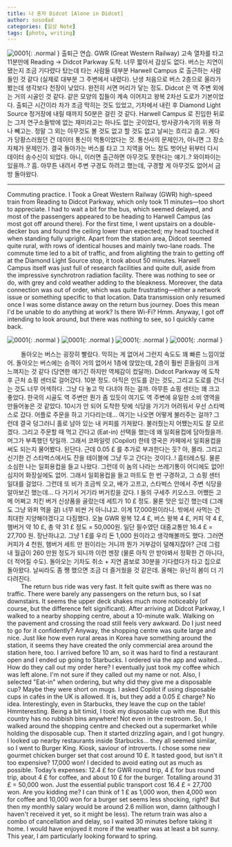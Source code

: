 ```yaml
---
title: 나 혼자 Didcot [Alone in Didcot]
author: sosodad
categories: [일상 Note]
tags: [photo, writing]
---
```


![0001](https://onedrive.live.com/embed?resid=F96DE3EAE83811FB%2182974&authkey=%21AI0y3qaFhOpFBU8&width=1024){: .normal }
출퇴근 연습. GWR (Great Western Railway) 고속 열차를 타고 11분만에 Reading -> Didcot Parkway 도착. 너무 짧아서 감상도 없다. 버스는 지연이 됐는지 조금 기다렸다 탔는데 타는 사람들 대부분 Harwell Campus 로 출근하는 사람들인 것 같다 (실제로 대부분 그 주변에서 내렸다). 난생 처음으로 버스 2층으로 올라가봤는데 생각보다 천장이 낮았다. 완전히 서면 머리가 닿는 정도. Didcot 은 역 주변 외에는 거의 시골인 것 같다. 같은 모양의 집들이 계속 이어지고 왕복 2차선 도로가 기본이었다. 출퇴근 시간이라 차가 조금 막히는 것도 있었고, 기차에서 내린 후 Diamond Light Source 정거장에 내릴 때까지 50분은 걸린 것 같다. Harwell Campus 로 진입한 뒤로는 그저 연구소들밖에 없는 재미라고는 하나도 없는 곳이었다, 방사광가속기의 위용 하나 빼고는. 정말 그 외는 아무것도 볼 것도 없고 할 것도 없고 날씨는 흐리고 춥고. 게다가 당황스러웠던 건 데이터 통신이 먹통이었다는 것. 통신사의 문제인가, 아니면 그 장소 자체가 문제인가. 결국 돌아가는 버스를 타고 그 지역을 어느 정도 벗어난 뒤부터 다시 데이터 송수신이 되었다. 아니, 이러면 출근하면 아무것도 못한다는 얘기..? 와이파이는 있을까..? 흠. 아무튼 내려서 주변 구경도 하려고 했는데, 구경할 게 아무것도 없어서 금방 돌아왔다.
***
Commuting practice. I Took a Great Western Railway (GWR) high-speed train from Reading to Didcot Parkway, which only took 11 minutes—too short to appreciate. I had to wait a bit for the bus, which seemed delayed, and most of the passengers appeared to be heading to Harwell Campus (as most got off around there). For the first time, I went upstairs on a double-decker bus and found the ceiling lower than expected; my head touched it when standing fully upright. Apart from the station area, Didcot seemed quite rural, with rows of identical houses and mainly two-lane roads. The commute time led to a bit of traffic, and from alighting the train to getting off at the Diamond Light Source stop, it took about 50 minutes. Harwell Campus itself was just full of research facilities and quite dull, aside from the impressive synchrotron radiation facility. There was nothing to see or do, with grey and cold weather adding to the bleakness. Moreover, the data connection was out of order, which was quite frustrating—either a network issue or something specific to that location. Data transmission only resumed once I was some distance away on the return bus journey. Does this mean I'd be unable to do anything at work? Is there Wi-Fi? Hmm. Anyway, I got off intending to look around, but there was nothing to see, so I quickly came back.  

![0001](https://onedrive.live.com/embed?resid=F96DE3EAE83811FB%2182970&authkey=%21AA6gdYKe-yYypeY&height=1024){: .normal }
![0001](https://onedrive.live.com/embed?resid=F96DE3EAE83811FB%2182968&authkey=%21AFEnj_Vp1zkFxAo&height=1024){: .normal }
![0001](https://onedrive.live.com/embed?resid=F96DE3EAE83811FB%2182969&authkey=%21ABCBSqd3W9_jxNw&height=1024){: .normal }
![0001](https://onedrive.live.com/embed?resid=F96DE3EAE83811FB%2182971&authkey=%21ABrDiSb-orZ4inY&height=1024){: .normal }

&nbsp;&nbsp;&nbsp;&nbsp;&nbsp;&nbsp;&nbsp;&nbsp;돌아오는 버스는 굉장히 빨랐다. 막히는 게 없어서 그런지 속도도 꽤 빠른 느낌이었어. 돌아오는 버스에는 승객이 거의 없어서 1층에 앉았는데, 2층이 훨씬 흔들림이 크게 느껴지는 것 같다 (당연한 얘기긴 하지만 역체감이 컸달까). Didcot Parkway 에 도착 후 근처 쇼핑 센터로 걸어갔다. 10분 정도. 아직은 인도를 걷는 것도, 그리고 도로를 건너는 것도 너무 어색하다. 그냥 다 놓고 막 다녀야 하는 걸까. 아무튼 쇼핑 센터는 꽤 크고 좋았다. 한국의 시골도 역 주변만 뭔가 좀 있듯이 여기도 역 주변에 유일한 소비 영역을 만들어놓은 것 같았다. 10시가 안 되어 도착한 탓에 식당을 가기가 어려워서 우선 스타벅스로 갔다. 어플로 주문을 하고 기다리는데... 여기는 나오면 어떻게 불러주는 걸까? 그런데 결국 덩그러니 홀로 남아 있는 내 커피를 가져왔다. 불러줬는지 어쨌는지도 잘 모르겠다. 그리고 주문할 때 먹고 간다고 (Eat-in) 선택을 했는데 왜 일회용컵에 담아줬을까. 머그가 부족했던 탓일까. 그래서 코파일럿 (Copilot) 한테 영국은 카페에서 일회용컵을 써도 되는지 물어봤다. 된단다. 근데 0.05 £ 를 추가로 부과한다는 듯? 아, 몰라. 그리고 신기한 건 스타벅스에서도 잔을 테이블에 그냥 두고 간다는 것이다..! 흠터레스팅. 물론 소심한 나는 일회용컵을 들고 나왔다. 그런데 이 놈의 나라는 쓰레기통이 어디에도 없어! 심지어 화장실에도 없어. 그래서 일회용컵을 들고 마트도 한 번 구경하고, 그 쇼핑 센터 일대를 걸었다. 그런데 또 비가 조금씩 오고, 배가 고프고, 스타벅스 안에서 주변 식당을 알아보긴 했는데... 다 거기서 거기라 버거킹을 갔다. I 들의 구세주 키오스크. 어쨌든 고메 어쩌고 치킨 버거 신상품을 골랐는데 세트가 10 £ 정도. 물론 맛은 있긴 했는데 (그래도 그냥 와퍼 먹을 걸) 너무 비싼 거 아니냐고. 이게 17,000원이라니. 밖에서 사먹는 건 최대한 지양해야겠다고 다짐했다. 오늘 GWR 왕복 12.4 £, 버스 왕복 4 £, 커피 약 4 £, 햄버거 약 10 £, 총 약 31 £ 정도 = 50,000원. 일단 필수였던 대중교통만 16.4 £ = 27,700 원. 장난하냐고. 그냥 1 £를 우리 돈 1,000 원이라고 생각해볼까도 했다. 그러면 커피가 4 천원, 햄버거 세트 만 원이라는 거니까 뭔가 거부감이 덜해지잖아? 근데 그럼 내 월급이 260 만원 정도가 되니까 이런 젠장 (물론 아직 안 받아봐서 정확한 건 아니다, 더 적어질 수도). 돌아오는 기차도 취소 + 지연 콤보로 30분을 기다렸다가 타고 집으로 돌아왔다. 날씨라도 좀 쨍 했으면 조금 더 즐거웠을 것 같은데. 올해는 유난히 봄이 더 기다려진다.  
&nbsp;&nbsp;&nbsp;&nbsp;&nbsp;&nbsp;&nbsp;&nbsp;The return bus ride was very fast. It felt quite swift as there was no traffic. There were barely any passengers on the return bus, so I sat downstairs. It seems the upper deck shakes much more noticeably (of course, but the difference felt significant). After arriving at Didcot Parkway, I walked to a nearby shopping centre, about a 10-minute walk. Walking on the pavement and crossing the road still feels very awkward. Do I just need to go for it confidently? Anyway, the shopping centre was quite large and nice. Just like how even rural areas in Korea have something around the station, it seems they have created the only commercial area around the station here, too. I arrived before 10 am, so it was hard to find a restaurant open and I ended up going to Starbucks. I ordered via the app and waited... How do they call out my order here? I eventually just took my coffee which was left alone. I'm not sure if they called out my name or not. Also, I selected "Eat-in" when ordering, but why did they give me a disposable cup? Maybe they were short on mugs. I asked Copilot if using disposable cups in cafés in the UK is allowed. It is, but they add a 0.05 £ charge? No idea. Interestingly, even in Starbucks, they leave the cup on the table! Hmmteresting. Being a bit timid, I took my disposable cup with me. But this country has no rubbish bins anywhere! Not even in the restroom. So, I walked around the shopping centre and checked out a supermarket while holding the disposable cup. Then it started drizzling again, and I got hungry. I looked up nearby restaurants inside Starbucks... they all seemed similar, so I went to Burger King. Kiosk, saviour of introverts. I chose some new gourmet chicken burger set that cost around 10 £. It tasted good, but isn't it too expensive? 17,000 won! I decided to avoid eating out as much as possible. Today’s expenses: 12.4 £ for GWR round trip, 4 £ for bus round trip, about 4 £ for coffee, and about 10 £ for the burger. Totalling around 31 £ = 50,000 won. Just the essential public transport cost 16.4 £ = 27,700 won. Are you kidding me? I can think of 1 £ as 1,000 won, then 4,000 won for coffee and 10,000 won for a burger set seems less shocking, right? But then my monthly salary would be around 2.6 million won, damn (although I haven't received it yet, so it might be less). The return train was also a combo of cancellation and delay, so I waited 30 minutes before taking it home. I would have enjoyed it more if the weather was at least a bit sunny. This year, I am particularly looking forward to spring.